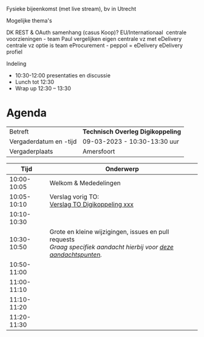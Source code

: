 
Fysieke bijeenkomst (met live stream), bv in Utrecht 

Mogelijke thema's

DK REST & OAuth samenhang (casus Koop)?
EU/Internationaal 
centrale voorzieningen - team Paul
vergelijken eigen centrale vz met eDelivery centrale vz
optie is team eProcurement - peppol = eDelivery
eDelivery profiel

Indeling

*	10:30-12:00 presentaties en discussie
*	Lunch tot 12:30
*	Wrap up 12:30 – 13:30



# Agenda

|  |   |
|------------------------|-------------------------------------|
| Betreft  | **Technisch Overleg Digikoppeling** |
| Vergaderdatum en -tijd | 09-03-2023 - 10:30-13:30 uur  |
| Vergaderplaats  | Amersfoort  |

| Tijd | Onderwerp |
| --- | --- |
| 10:00-10:05 | Welkom & Mededelingen        |    
| 10:05-10:10 | Verslag vorig TO:<br> [Verslag TO Digikoppeling xxx](https://github.com/Logius-standaarden/Overleg/blob/main/Digikoppeling/2022-09-29/20220929_Verslag_TO_Digikoppeling.md) |   
| 10:10-10:30 |  |
| 10:30-10:50 | Grote en kleine wijzigingen, issues en pull requests <br>_Graag specifiek aandacht hierbij voor [deze aandachtspunten](#aandachtspunten-wijzigingen)._  | 
| 10:50-11:00 |  |
| 11:00-11:10 | |                       |
| 11:10-11:20 ||
| 11:20-11:30 ||
